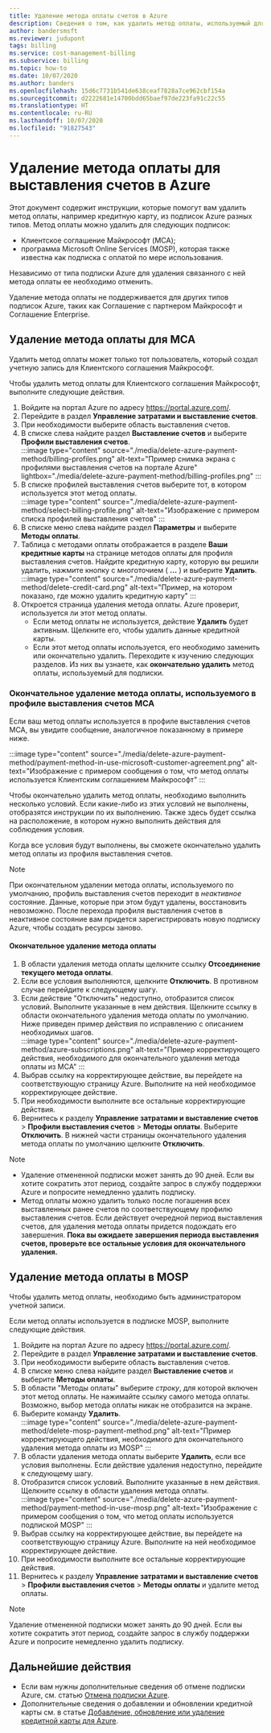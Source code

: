 ```yaml
---
title: Удаление метода оплаты счетов в Azure
description: Сведения о том, как удалить метод оплаты, используемый для подписки Azure.
author: bandersmsft
ms.reviewer: judupont
tags: billing
ms.service: cost-management-billing
ms.subservice: billing
ms.topic: how-to
ms.date: 10/07/2020
ms.author: banders
ms.openlocfilehash: 15d6c7731b541de638ceaf7828a7ce962cbf154a
ms.sourcegitcommit: d2222681e14700bdd65baef97de223fa91c22c55
ms.translationtype: HT
ms.contentlocale: ru-RU
ms.lasthandoff: 10/07/2020
ms.locfileid: "91827543"
---
```

# <a name="delete-an-azure-billing-payment-method"></a>Удаление метода оплаты для выставления счетов в Azure

Этот документ содержит инструкции, которые помогут вам удалить метод оплаты, например кредитную карту, из подписок Azure разных типов. Метод оплаты можно удалить для следующих подписок:

- Клиентское соглашение Майкрософт (MCA);
- программа Microsoft Online Services (MOSP), которая также известна как подписка с оплатой по мере использования.

Независимо от типа подписки Azure для удаления связанного с ней метода оплаты ее необходимо отменить.

Удаление метода оплаты не поддерживается для других типов подписок Azure, таких как Соглашение с партнером Майкрософт и Соглашение Enterprise.

## <a name="delete-an-mca-payment-method"></a>Удаление метода оплаты для MCA

Удалить метод оплаты может только тот пользователь, который создал учетную запись для Клиентского соглашения Майкрософт.

Чтобы удалить метод оплаты для Клиентского соглашения Майкрософт, выполните следующие действия.

1. Войдите на портал Azure по адресу https://portal.azure.com/.
1. Перейдите в раздел **Управление затратами и выставление счетов**.
1. При необходимости выберите область выставления счетов.
1. В списке слева найдите раздел **Выставление счетов** и выберите **Профили выставления счетов**.  
    :::image type="content" source="./media/delete-azure-payment-method/billing-profiles.png" alt-text="Пример снимка экрана с профилями выставления счетов на портале Azure" lightbox="./media/delete-azure-payment-method/billing-profiles.png" :::
1. В списке профилей выставления счетов выберите тот, в котором используется этот метод оплаты.  
    :::image type="content" source="./media/delete-azure-payment-method/select-billing-profile.png" alt-text="Изображение с примером списка профилей выставления счетов" :::
1. В списке меню слева найдите раздел **Параметры** и выберите **Методы оплаты**.
1. Таблица с методами оплаты отображается в разделе **Ваши кредитные карты** на странице методов оплаты для профиля выставления счетов. Найдите кредитную карту, которую вы решили удалить, нажмите кнопку с многоточием ( **...** ) и выберите **Удалить**.  
    :::image type="content" source="./media/delete-azure-payment-method/delete-credit-card.png" alt-text="Пример, на котором показано, где можно удалить кредитную карту" :::
1. Откроется страница удаления метода оплаты. Azure проверит, используется ли этот метод оплаты.
    - Если метод оплаты не используется, действие **Удалить** будет активным. Щелкните его, чтобы удалить данные кредитной карты.
    - Если этот метод оплаты используется, его необходимо заменить или окончательно удалить. Переходите к изучению следующих разделов. Из них вы узнаете, как **окончательно удалить** метод оплаты, используемый для подписки.

### <a name="detach-payment-method-used-by-an-mca-billing-profile"></a>Окончательное удаление метода оплаты, используемого в профиле выставления счетов MCA

Если ваш метод оплаты используется в профиле выставления счетов MCA, вы увидите сообщение, аналогичное показанному в примере ниже.

:::image type="content" source="./media/delete-azure-payment-method/payment-method-in-use-microsoft-customer-agreement.png" alt-text="Изображение с примером сообщения о том, что метод оплаты используется Клиентским соглашением Майкрософт" :::

Чтобы окончательно удалить метод оплаты, необходимо выполнить несколько условий. Если какие-либо из этих условий не выполнены, отобразятся инструкции по их выполнению. Также здесь будет ссылка на расположение, в котором нужно выполнить действия для соблюдения условия.

Когда все условия будут выполнены, вы сможете окончательно удалить метод оплаты из профиля выставления счетов.

> [!NOTE]
> При окончательном удалении метода оплаты, используемого по умолчанию, профиль выставления счетов переходит в _неактивное_ состояние. Данные, которые при этом будут удалены, восстановить невозможно. После перехода профиля выставления счетов в неактивное состояние вам придется зарегистрировать новую подписку Azure, чтобы создать ресурсы заново.

#### <a name="to-detach-a-payment-method"></a>Окончательное удаление метода оплаты

1. В области удаления метода оплаты щелкните ссылку **Отсоединение текущего метода оплаты**.
1. Если все условия выполняются, щелкните **Отключить**. В противном случае перейдите к следующему шагу.
1. Если действие "Отключить" недоступно, отобразится список условий. Выполните указанные в нем действия. Щелкните ссылку в области окончательного удаления метода оплаты по умолчанию. Ниже приведен пример действия по исправлению с описанием необходимых шагов.  
    :::image type="content" source="./media/delete-azure-payment-method/azure-subscriptions.png" alt-text="Пример корректирующего действия, необходимого для окончательного удаления метода оплаты из MCA" :::
1. Выбрав ссылку на корректирующее действие, вы перейдете на соответствующую страницу Azure. Выполните на ней необходимое корректирующее действие.
1. При необходимости выполните все остальные корректирующие действия.
1. Вернитесь к разделу **Управление затратами и выставление счетов** > **Профили выставления счетов** > **Методы оплаты**. Выберите **Отключить**. В нижней части страницы окончательного удаления метода оплаты по умолчанию щелкните **Отключить**.

> [!NOTE]
> - Удаление отмененной подписки может занять до 90 дней. Если вы хотите сократить этот период, создайте запрос в службу поддержки Azure и попросите немедленно удалить подписку.
> - Метод оплаты можно удалить только после погашения всех выставленных ранее счетов по соответствующему профилю выставления счетов. Если действует очередной период выставления счетов, для удаления метода оплаты придется подождать его завершения. **Пока вы ожидаете завершения периода выставления счетов, проверьте все остальные условия для окончательного удаления.**

## <a name="delete-a-mosp-payment-method"></a>Удаление метода оплаты в MOSP

Чтобы удалить метод оплаты, необходимо быть администратором учетной записи.

Если метод оплаты используется в подписке MOSP, выполните следующие действия.

1. Войдите на портал Azure по адресу https://portal.azure.com/.
1. Перейдите в раздел **Управление затратами и выставление счетов**.
1. При необходимости выберите область выставления счетов.
1. В списке меню слева найдите раздел **Выставление счетов** и выберите **Методы оплаты**.
1. В области "Методы оплаты" выберите _строку_, для которой включен этот метод оплаты. Не нажимайте ссылку самого метода оплаты. Возможно, выбор метода оплаты никак не отобразится на экране.
1. Выберите команду **Удалить**.  
    :::image type="content" source="./media/delete-azure-payment-method/delete-mosp-payment-method.png" alt-text="Пример корректирующего действия, необходимого для окончательного удаления метода оплаты из MOSP" :::
1. В области удаления метода оплаты выберите **Удалить**, если все условия выполнены. Если действие удаления недоступно, перейдите к следующему шагу.
1. Отобразится список условий. Выполните указанные в нем действия. Щелкните ссылку в области удаления метода оплаты.  
    :::image type="content" source="./media/delete-azure-payment-method/payment-method-in-use-mosp.png" alt-text="Изображение с примером сообщения о том, что метод оплаты используется подпиской MOSP" :::
1. Выбрав ссылку на корректирующее действие, вы перейдете на соответствующую страницу Azure. Выполните на ней необходимое корректирующее действие.
1. При необходимости выполните все остальные корректирующие действия.
1. Вернитесь к разделу **Управление затратами и выставление счетов** > **Профили выставления счетов** > **Методы оплаты** и удалите метод оплаты.

> [!NOTE]
> Удаление отмененной подписки может занять до 90 дней. Если вы хотите сократить этот период, создайте запрос в службу поддержки Azure и попросите немедленно удалить подписку.

## <a name="next-steps"></a>Дальнейшие действия

- Если вам нужны дополнительные сведения об отмене подписки Azure, см. статью [Отмена подписки Azure](cancel-azure-subscription.md).
- Дополнительные сведения о добавлении и обновлении кредитной карты см. в статье [Добавление, обновление или удаление кредитной карты для Azure](change-credit-card.md).